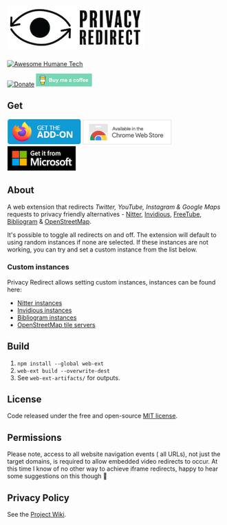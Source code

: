 # ![privacy-redirect](assets/images/logo-small.png)

[![Awesome Humane Tech](https://raw.githubusercontent.com/humanetech-community/awesome-humane-tech/main/humane-tech-badge.svg?sanitize=true)](https://github.com/humanetech-community/awesome-humane-tech)

[![Donate](https://liberapay.com/assets/widgets/donate.svg)](https://liberapay.com/SimonBrazell/donate) [![Buy me a coffee](assets/images/buy-me-a-coffee.png)](https://www.buymeacoffee.com/SimonBrazell)

## Get
[![Firefox Add-on](assets/images/badge-amo.png)](https://addons.mozilla.org/en-US/firefox/addon/privacy-redirect/) 
[![Chrome Extension](assets/images/badge-chrome.png)](https://chrome.google.com/webstore/detail/privacy-redirect/pmcmeagblkinmogikoikkdjiligflglb) 
[![Edge Extension](assets/images/badge-ms.png)](https://microsoftedge.microsoft.com/addons/detail/privacy-redirect/elnabkhcgpajchapppkhiaifkgikgihj)

## About
A web extension that redirects *Twitter, YouTube, Instagram & Google Maps* requests to privacy friendly alternatives - [Nitter](https://github.com/zedeus/nitter), [Invidious](https://github.com/iv-org/invidious), [FreeTube](https://github.com/FreeTubeApp/FreeTube), [Bibliogram](https://sr.ht/~cadence/bibliogram/) & [OpenStreetMap](https://www.openstreetmap.org/).

It's possible to toggle all redirects on and off. The extension will default to using random instances if none are selected. If these instances are not working, you can try and set a custom instance from the list below.

### Custom instances
Privacy Redirect allows setting custom instances, instances can be found here:
- [Nitter instances](https://github.com/zedeus/nitter/wiki/Instances)
- [Invidious instances](https://github.com/iv-org/invidious/wiki/Invidious-Instances)
- [Bibliogram instances](https://git.sr.ht/~cadence/bibliogram-docs/tree/master/docs/Instances.md)
- [OpenStreetMap tile servers](https://wiki.openstreetmap.org/wiki/Tile_servers)

## Build

1.  `npm install --global web-ext`
2.  `web-ext build --overwrite-dest`
3.  See `web-ext-artifacts/` for outputs.

## License

Code released under the free and open-source [MIT license](LICENSE.txt).

## Permissions

Please note, access to all website navigation events ( all URLs), not just the target domains, is required to allow embedded video redirects to occur. At this time I know of no other way to achieve iframe redirects, happy to hear some suggestions on this though 🙂

## Privacy Policy

See the [Project Wiki](https://github.com/SimonBrazell/privacy-redirect/wiki/Privacy-Policy).

